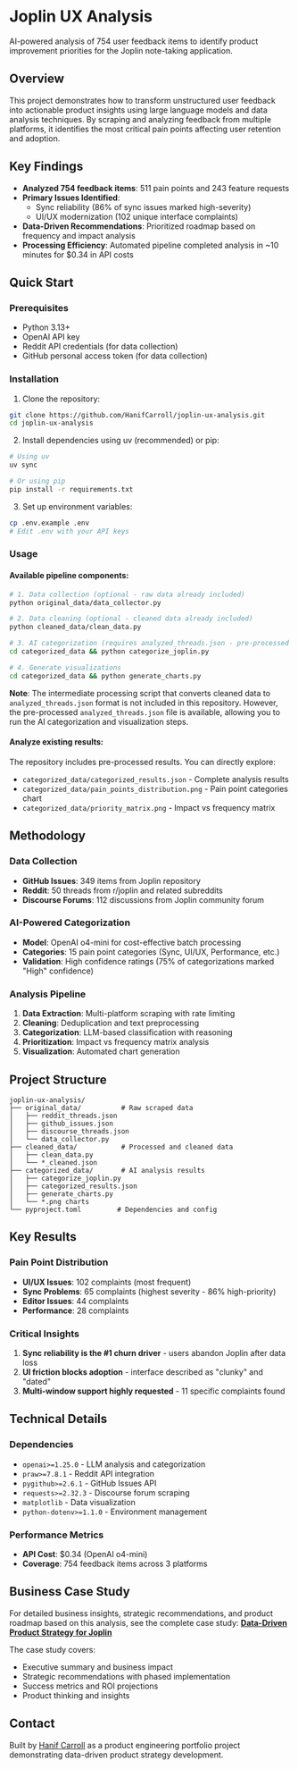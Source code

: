 # Joplin UX Analysis

AI-powered analysis of 754 user feedback items to identify product improvement priorities for the Joplin note-taking application.

## Overview

This project demonstrates how to transform unstructured user feedback into actionable product insights using large language models and data analysis techniques. By scraping and analyzing feedback from multiple platforms, it identifies the most critical pain points affecting user retention and adoption.

## Key Findings

- **Analyzed 754 feedback items**: 511 pain points and 243 feature requests
- **Primary Issues Identified**: 
  - Sync reliability (86% of sync issues marked high-severity)
  - UI/UX modernization (102 unique interface complaints)
- **Data-Driven Recommendations**: Prioritized roadmap based on frequency and impact analysis
- **Processing Efficiency**: Automated pipeline completed analysis in ~10 minutes for $0.34 in API costs

## Quick Start

### Prerequisites

- Python 3.13+
- OpenAI API key
- Reddit API credentials (for data collection)
- GitHub personal access token (for data collection)

### Installation

1. Clone the repository:
```bash
git clone https://github.com/HanifCarroll/joplin-ux-analysis.git
cd joplin-ux-analysis
```

2. Install dependencies using uv (recommended) or pip:
```bash
# Using uv
uv sync

# Or using pip
pip install -r requirements.txt
```

3. Set up environment variables:
```bash
cp .env.example .env
# Edit .env with your API keys
```

### Usage

#### Available pipeline components:
```bash
# 1. Data collection (optional - raw data already included)
python original_data/data_collector.py

# 2. Data cleaning (optional - cleaned data already included)
python cleaned_data/clean_data.py

# 3. AI categorization (requires analyzed_threads.json - pre-processed file included)
cd categorized_data && python categorize_joplin.py

# 4. Generate visualizations
cd categorized_data && python generate_charts.py
```

**Note**: The intermediate processing script that converts cleaned data to `analyzed_threads.json` format is not included in this repository. However, the pre-processed `analyzed_threads.json` file is available, allowing you to run the AI categorization and visualization steps.

#### Analyze existing results:
The repository includes pre-processed results. You can directly explore:
- `categorized_data/categorized_results.json` - Complete analysis results
- `categorized_data/pain_points_distribution.png` - Pain point categories chart
- `categorized_data/priority_matrix.png` - Impact vs frequency matrix

## Methodology

### Data Collection
- **GitHub Issues**: 349 items from Joplin repository
- **Reddit**: 50 threads from r/joplin and related subreddits  
- **Discourse Forums**: 112 discussions from Joplin community forum

### AI-Powered Categorization
- **Model**: OpenAI o4-mini for cost-effective batch processing
- **Categories**: 15 pain point categories (Sync, UI/UX, Performance, etc.)
- **Validation**: High confidence ratings (75% of categorizations marked "High" confidence)

### Analysis Pipeline
1. **Data Extraction**: Multi-platform scraping with rate limiting
2. **Cleaning**: Deduplication and text preprocessing  
3. **Categorization**: LLM-based classification with reasoning
4. **Prioritization**: Impact vs frequency matrix analysis
5. **Visualization**: Automated chart generation

## Project Structure

```
joplin-ux-analysis/
├── original_data/          # Raw scraped data
│   ├── reddit_threads.json
│   ├── github_issues.json
│   ├── discourse_threads.json
│   └── data_collector.py
├── cleaned_data/           # Processed and cleaned data
│   ├── clean_data.py
│   └── *_cleaned.json
├── categorized_data/       # AI analysis results
│   ├── categorize_joplin.py
│   ├── categorized_results.json
│   ├── generate_charts.py
│   └── *.png charts
└── pyproject.toml         # Dependencies and config
```

## Key Results

### Pain Point Distribution
- **UI/UX Issues**: 102 complaints (most frequent)
- **Sync Problems**: 65 complaints (highest severity - 86% high-priority)
- **Editor Issues**: 44 complaints
- **Performance**: 28 complaints

### Critical Insights
1. **Sync reliability is the #1 churn driver** - users abandon Joplin after data loss
2. **UI friction blocks adoption** - interface described as "clunky" and "dated"
3. **Multi-window support highly requested** - 11 specific complaints found

## Technical Details

### Dependencies
- `openai>=1.25.0` - LLM analysis and categorization
- `praw>=7.8.1` - Reddit API integration
- `pygithub>=2.6.1` - GitHub Issues API
- `requests>=2.32.3` - Discourse forum scraping
- `matplotlib` - Data visualization
- `python-dotenv>=1.1.0` - Environment management

### Performance Metrics
- **API Cost**: $0.34 (OpenAI o4-mini)
- **Coverage**: 754 feedback items across 3 platforms

## Business Case Study

For detailed business insights, strategic recommendations, and product roadmap based on this analysis, see the complete case study: **[Data-Driven Product Strategy for Joplin](https://hanifcarroll.com/projects/joplin-product-analysis)**

The case study covers:
- Executive summary and business impact
- Strategic recommendations with phased implementation
- Success metrics and ROI projections
- Product thinking and insights

## Contact

Built by [Hanif Carroll](https://hanifcarroll.com) as a product engineering portfolio project demonstrating data-driven product strategy development. 
